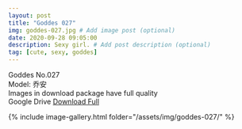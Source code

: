 ```yaml
---
layout: post
title: "Goddes 027"
img: goddes-027.jpg # Add image post (optional)
date: 2020-09-28 09:05:00
description: Sexy girl. # Add post description (optional)
tag: [cute, sexy, goddes]
---
```

Goddes No.027  
Model: 乔安                           
Images in download package have full quality                    
Google Drive [Download Full](http://gestyy.com/eeXV7c)

{% include image-gallery.html folder="/assets/img/goddes-027/" %}
